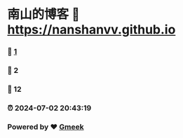 # 南山的博客 :link: https://nanshanvv.github.io 
### :page_facing_up: [1](https://nanshanvv.github.io/tag.html) 
### :speech_balloon: 2 
### :hibiscus: 12 
### :alarm_clock: 2024-07-02 20:43:19 
### Powered by :heart: [Gmeek](https://github.com/Meekdai/Gmeek)

